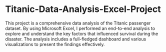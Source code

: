 # Titanic-Data-Analysis-Excel-Project
This project is a comprehensive data analysis of the Titanic passenger dataset. By using Microsoft Excel, I performed an end-to-end analysis to explore and understand the key factors that influenced survival during the disaster. The analysis includes a full-fledged dashboard and various visualizations to present the findings effectively.
